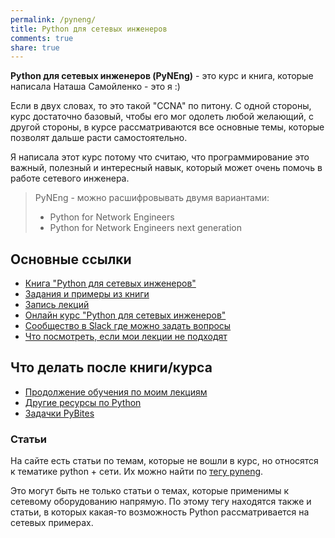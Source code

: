 ```yaml
---
permalink: /pyneng/
title: Python для сетевых инженеров
comments: true
share: true
---
```


__Python для сетевых инженеров (PyNEng)__ - это курс и книга, которые написала Наташа Самойленко - это я :)


Если в двух словах, то это такой "CCNA" по питону.
С одной стороны, курс достаточно базовый, чтобы его мог одолеть любой желающий,
с другой стороны, в курсе рассматриваются все основные темы, которые позволят дальше расти самостоятельно.


Я написала этот курс потому что считаю, что программирование это важный, полезный и интересный навык,
который может очень помочь в работе сетевого инженера.

> PyNEng - можно расшифровывать двумя вариантами:
> 
> - Python for Network Engineers
> - Python for Network Engineers next generation

## Основные ссылки

* [Книга "Python для сетевых инженеров"](https://pyneng.readthedocs.io/ru/latest/)
* [Задания и примеры из книги](https://github.com/natenka/pyneng-examples-exercises)
* [Запись лекций](https://www.youtube.com/playlist?list=PLah0HUih_ZRnJFNdZsWr2pNWgYETauGXo)
* [Онлайн курс "Python для сетевых инженеров"](https://natenka.github.io/pyneng-online/)
* [Сообщество в Slack где можно задать вопросы](https://join.slack.com/t/pyneng/shared_invite/enQtNzkyNTYwOTU5Njk5LWE4OGNjMmM1ZTlkNWQ0N2RhODExZDA0OTNhNDJjZDZlOTZhOGRiMzIyZjBhZWYzYzc3MTg3ZmQzODllYmQ4OWU)
* [Что посмотреть, если мои лекции не подходят](https://natenka.github.io/pyneng/pyneng-course/)

## Что делать после книги/курса

* [Продолжение обучения по моим лекциям](https://www.youtube.com/playlist?list=PLah0HUih_ZRmiZjBaTcECszqlRM8LlahR)
* [Другие ресурсы по Python](https://natenka.github.io/pyneng-resources/)
* [Задачки PyBites](https://codechalleng.es/bites/)


### Статьи

На сайте есть статьи по темам, которые не вошли в курс, но относятся к тематике python + сети.
Их можно найти по [тегу pyneng](/tags/#pyneng).

Это могут быть не только статьи о темах, которые применимы к сетевому оборудованию напрямую.
По этому тегу находятся также и статьи, в которых какая-то возможность Python рассматривается на сетевых примерах.

